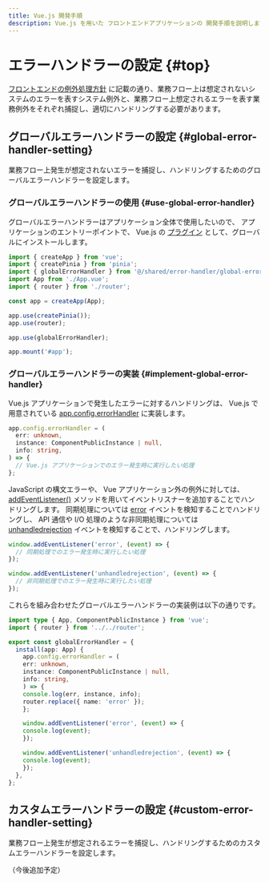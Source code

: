 ```yaml
---
title: Vue.js 開発手順
description: Vue.js を用いた フロントエンドアプリケーションの 開発手順を説明します。
---
```


<!-- cSpell:ignore unhandledrejection -->

# エラーハンドラーの設定 {#top}

[フロントエンドの例外処理方針](../../../app-architecture/client-side-rendering/global-function/exception-handling.md#frontend-error-handling)
に記載の通り、業務フロー上は想定されないシステムのエラーを表すシステム例外と、業務フロー上想定されるエラーを表す業務例外をそれぞれ捕捉し、適切にハンドリングする必要があります。

## グローバルエラーハンドラーの設定 {#global-error-handler-setting}

業務フロー上発生が想定されないエラーを捕捉し、ハンドリングするためのグローバルエラーハンドラーを設定します。

### グローバルエラーハンドラーの使用 {#use-global-error-handler}

グローバルエラーハンドラーはアプリケーション全体で使用したいので、
アプリケーションのエントリーポイントで、 Vue.js の [プラグイン](https://ja.vuejs.org/guide/reusability/plugins) として、グローバルにインストールします。

``` ts title="main.ts" hl_lines="3 12"
import { createApp } from 'vue';
import { createPinia } from 'pinia';
import { globalErrorHandler } from '@/shared/error-handler/global-error-handler';
import App from './App.vue';
import { router } from './router';

const app = createApp(App);

app.use(createPinia());
app.use(router);

app.use(globalErrorHandler);

app.mount('#app');
```

### グローバルエラーハンドラーの実装 {#implement-global-error-handler}

Vue.js アプリケーションで発生したエラーに対するハンドリングは、 Vue.js で用意されている [app.config.errorHandler](https://ja.vuejs.org/api/application#app-config-errorhandler) に実装します。

```ts
app.config.errorHandler = (
  err: unknown,
  instance: ComponentPublicInstance | null,
  info: string,
) => {
  // Vue.js アプリケーションでのエラー発生時に実行したい処理
};
```

JavaScript の構文エラーや、 Vue アプリケーション外の例外に対しては、[addEventListener()](https://developer.mozilla.org/ja/docs/Web/API/EventTarget/addEventListener) メソッドを用いてイベントリスナーを追加することでハンドリングします。
同期処理については [error](https://developer.mozilla.org/ja/docs/Web/API/Window/error_event) イベントを検知することでハンドリングし、 API 通信や I/O 処理のような非同期処理については [unhandledrejection](https://developer.mozilla.org/ja/docs/Web/API/Window/unhandledrejection_event)
イベントを検知することで、ハンドリングします。

```ts
window.addEventListener('error', (event) => {
  // 同期処理でのエラー発生時に実行したい処理
});

window.addEventListener('unhandledrejection', (event) => {
  // 非同期処理でのエラー発生時に実行したい処理
});
```

これらを組み合わせたグローバルエラーハンドラーの実装例は以下の通りです。

```ts title="global-error-handler.ts"
import type { App, ComponentPublicInstance } from 'vue';
import { router } from '../../router';

export const globalErrorHandler = {
  install(app: App) {
    app.config.errorHandler = (
    err: unknown,
    instance: ComponentPublicInstance | null,
    info: string,
    ) => {
    console.log(err, instance, info);
    router.replace({ name: 'error' });
    };

    window.addEventListener('error', (event) => {
    console.log(event);
    });

    window.addEventListener('unhandledrejection', (event) => {
    console.log(event);
    });
  },
};
```

## カスタムエラーハンドラーの設定 {#custom-error-handler-setting}

業務フロー上発生が想定されるエラーを捕捉し、ハンドリングするためのカスタムエラーハンドラーを設定します。

（今後追加予定）
